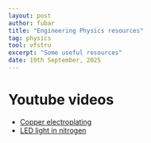```yaml
---
layout: post
author: fubar
title: "Engineering Physics resources"
tag: physics
tool: vfstru
excerpt: "Some useful resources"
date: 19th September, 2025
---
```


# Youtube videos
- [Copper electroplating](https://www.youtube.com/shorts/YEqd-IO6T6I)
- [LED light in nitrogen](https://www.youtube.com/watch?v=my1bb7R9kaU)
